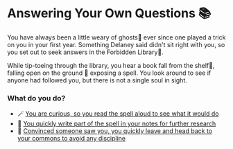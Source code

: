 # Answering Your Own Questions 📚

You have always been a little weary of ghosts👻 ever since one played a trick on you in your first year. Something Delaney said didn't sit right with you, so you set out to seek answers in the Forbidden Library📗. 

While tip-toeing through the library, you hear a book fall from the shelf📘, falling open on the ground 📖 exposing a spell. You look around to see if anyone had followed you, but there is not a single soul in sight.

### What do you do?

- 🪄 [You are curious, so you read the spell aloud to see what it would do](./scene10.md)
- 📝 [You quickly write part of the spell in your notes for further research](./scene11.md)
- 🏃 [Convinced someone saw you, you quickly leave and head back to your commons to avoid any discipline](./scene7.md)